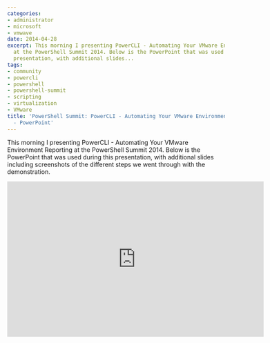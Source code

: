 ```yaml
---
categories:
- administrator
- microsoft
- vmwave
date: 2014-04-28
excerpt: This morning I presenting PowerCLI - Automating Your VMware Environment Reporting
  at the PowerShell Summit 2014. Below is the PowerPoint that was used during this
  presentation, with additional slides...
tags:
- community
- powercli
- powershell
- powershell-summit
- scripting
- virtualization
- VMware
title: 'PowerShell Summit: PowerCLI - Automating Your VMware Environment Reporting
  - PowerPoint'
---
```


This morning I presenting PowerCLI - Automating Your VMware Environment Reporting at the PowerShell Summit 2014. Below is the PowerPoint that was used during this presentation, with additional slides including screenshots of the different steps we went through with the demonstration.

<iframe width="594" height="360" src="https://onedrive.live.com/embed?cid=9CE6817C08D7DE07&amp;resid=9CE6817C08D7DE07%214326&amp;authkey=AKQsbU6I7rFahck&amp;em=2" frameborder="0" scrolling="no"></iframe>
